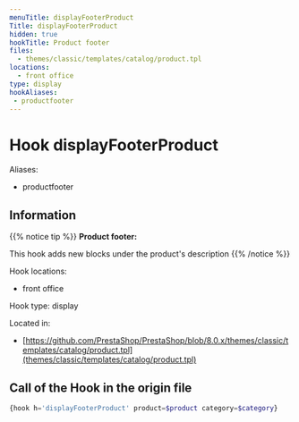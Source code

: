 ```yaml
---
menuTitle: displayFooterProduct
Title: displayFooterProduct
hidden: true
hookTitle: Product footer
files:
  - themes/classic/templates/catalog/product.tpl
locations:
  - front office
type: display
hookAliases:
 - productfooter
---
```


# Hook displayFooterProduct

Aliases: 
 - productfooter



## Information

{{% notice tip %}}
**Product footer:** 

This hook adds new blocks under the product's description
{{% /notice %}}

Hook locations: 
  - front office

Hook type: display

Located in: 
  - [https://github.com/PrestaShop/PrestaShop/blob/8.0.x/themes/classic/templates/catalog/product.tpl](themes/classic/templates/catalog/product.tpl)

## Call of the Hook in the origin file

```php
{hook h='displayFooterProduct' product=$product category=$category}
```